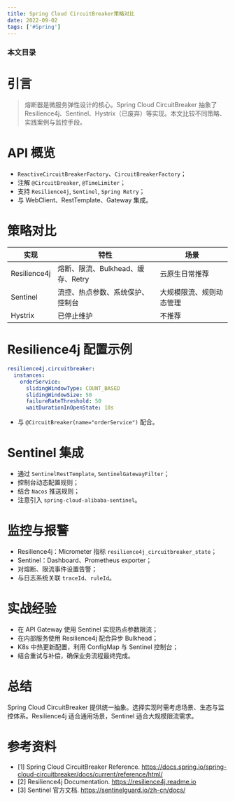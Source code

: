```yaml
---
title: Spring Cloud CircuitBreaker策略对比
date: 2022-09-02
tags: ['#Spring']
---
```


### 本文目录
<!-- toc -->

# 引言
> 熔断器是微服务弹性设计的核心。Spring Cloud CircuitBreaker 抽象了 Resilience4j、Sentinel、Hystrix（已废弃）等实现。本文比较不同策略、实践案例与监控手段。

# API 概览
- `ReactiveCircuitBreakerFactory`、`CircuitBreakerFactory`；
- 注解 `@CircuitBreaker`, `@TimeLimiter`；
- 支持 `Resilience4j`, `Sentinel`, `Spring Retry`；
- 与 WebClient、RestTemplate、Gateway 集成。

# 策略对比
| 实现 | 特性 | 场景 |
| --- | --- | --- |
| Resilience4j | 熔断、限流、Bulkhead、缓存、Retry | 云原生日常推荐 |
| Sentinel | 流控、热点参数、系统保护、控制台 | 大规模限流、规则动态管理 |
| Hystrix | 已停止维护 | 不推荐 |

# Resilience4j 配置示例
```yaml
resilience4j.circuitbreaker:
  instances:
    orderService:
      slidingWindowType: COUNT_BASED
      slidingWindowSize: 50
      failureRateThreshold: 50
      waitDurationInOpenState: 10s
```
- 与 `@CircuitBreaker(name="orderService")` 配合。

# Sentinel 集成
- 通过 `SentinelRestTemplate`, `SentinelGatewayFilter`；
- 控制台动态配置规则；
- 结合 `Nacos` 推送规则；
- 注意引入 `spring-cloud-alibaba-sentinel`。

# 监控与报警
- Resilience4j：Micrometer 指标 `resilience4j_circuitbreaker_state`；
- Sentinel：Dashboard、Prometheus exporter；
- 对熔断、限流事件设置告警；
- 与日志系统关联 `traceId`、`ruleId`。

# 实战经验
- 在 API Gateway 使用 Sentinel 实现热点参数限流；
- 在内部服务使用 Resilience4j 配合异步 Bulkhead；
- K8s 中热更新配置，利用 ConfigMap 与 Sentinel 控制台；
- 结合重试与补偿，确保业务流程最终完成。

# 总结
Spring Cloud CircuitBreaker 提供统一抽象。选择实现时需考虑场景、生态与监控体系。Resilience4j 适合通用场景，Sentinel 适合大规模限流需求。

# 参考资料
- [1] Spring Cloud CircuitBreaker Reference. https://docs.spring.io/spring-cloud-circuitbreaker/docs/current/reference/html/
- [2] Resilience4j Documentation. https://resilience4j.readme.io
- [3] Sentinel 官方文档. https://sentinelguard.io/zh-cn/docs/
